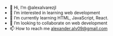 - 👋 Hi, I’m @alexalvarezjl
- 👀 I’m interested in learning web development
- 🌱 I’m currently learning HTML, JavaScript, React.
- 💞️ I’m looking to collaborate on web development
- 📫 How to reach me alexander.alv09@gmail.com

<!---
alexalvarezjl/alexalvarezjl is a ✨ special ✨ repository because its `README.md` (this file) appears on your GitHub profile.
You can click the Preview link to take a look at your changes.
--->
